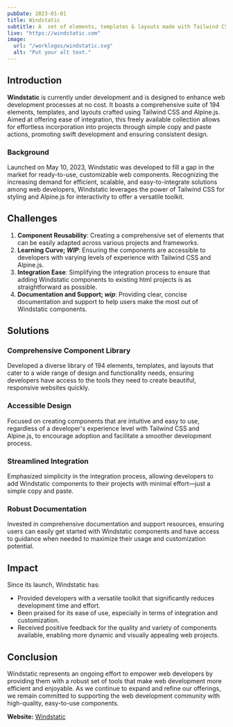 ```yaml
---
pubDate: 2023-01-01
title: Windstatic
subtitle: A  set of elements, templates & layouts made with Tailwind CSS and Alpine.js.
live: "https://windstatic.com"
image:
  url: "/worklogos/windstatic.svg"
  alt: "Put your alt text."
---
```




## Introduction

**Windstatic** is currently under development and is designed to enhance web development processes at no cost. It boasts a comprehensive suite of 194 elements, templates, and layouts crafted using Tailwind CSS and Alpine.js. Aimed at offering ease of integration, this freely available collection allows for effortless incorporation into projects through simple copy and paste actions, promoting swift development and ensuring consistent design.




### Background

Launched on May 10, 2023, Windstatic was developed to fill a gap in the market for ready-to-use, customizable web components. Recognizing the increasing demand for efficient, scalable, and easy-to-integrate solutions among web developers, Windstatic leverages the power of Tailwind CSS for styling and Alpine.js for interactivity to offer a versatile toolkit.

## Challenges

1. **Component Reusability**: Creating a comprehensive set of elements that can be easily adapted across various projects and frameworks.
2. **Learning Curve; _WIP_**: Ensuring the components are accessible to developers with varying levels of experience with Tailwind CSS and Alpine.js.
3. **Integration Ease**: Simplifying the integration process to ensure that adding Windstatic components to existing html projects is as straightforward as possible.
4. **Documentation and Support; _wip_**: Providing clear, concise documentation and support to help users make the most out of Windstatic components.

## Solutions

### Comprehensive Component Library

Developed a diverse library of 194 elements, templates, and layouts that cater to a wide range of design and functionality needs, ensuring developers have access to the tools they need to create beautiful, responsive websites quickly.

### Accessible Design

Focused on creating components that are intuitive and easy to use, regardless of a developer's experience level with Tailwind CSS and Alpine.js, to encourage adoption and facilitate a smoother development process.

### Streamlined Integration

Emphasized simplicity in the integration process, allowing developers to add Windstatic components to their projects with minimal effort—just a simple copy and paste.

### Robust Documentation

Invested in comprehensive documentation and support resources, ensuring users can easily get started with Windstatic components and have access to guidance when needed to maximize their usage and customization potential.

## Impact

Since its launch, Windstatic has:

- Provided developers with a versatile toolkit that significantly reduces development time and effort.
- Been praised for its ease of use, especially in terms of integration and customization.
- Received positive feedback for the quality and variety of components available, enabling more dynamic and visually appealing web projects.

## Conclusion

Windstatic represents an ongoing effort to empower web developers by providing them with a robust set of tools that make web development more efficient and enjoyable. As we continue to expand and refine our offerings, we remain committed to supporting the web development community with high-quality, easy-to-use components.

**Website:** [Windstatic](https://windstatic.com)
